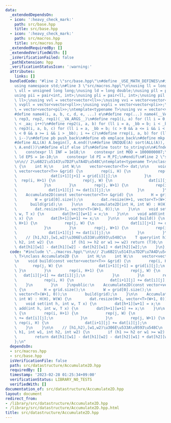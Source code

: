 ```yaml
---
data:
  _extendedDependsOn:
  - icon: ':heavy_check_mark:'
    path: src/base.hpp
    title: src/base.hpp
  - icon: ':heavy_check_mark:'
    path: src/macros.hpp
    title: src/macros.hpp
  _extendedRequiredBy: []
  _extendedVerifiedWith: []
  _isVerificationFailed: false
  _pathExtension: hpp
  _verificationStatusIcon: ':warning:'
  attributes:
    links: []
  bundledCode: "#line 2 \"src/base.hpp\"\n#define _USE_MATH_DEFINES\n#include <bits/stdc++.h>\n\
    using namespace std;\n#line 3 \"src/macros.hpp\"\n\nusing ll = long long;\nusing\
    \ ull = unsigned long long;\nusing ld = long double;\nusing pll = pair<ll, ll>;\n\
    using pii = pair<int, int>;\nusing pli = pair<ll, int>;\nusing pil = pair<int,\
    \ ll>;\nusing vvl = vector<vector<ll>>;\nusing vvi = vector<vector<int>>;\nusing\
    \ vvpll = vector<vector<pll>>;\nusing vvpli = vector<vector<pli>>;\nusing vvpil\
    \ = vector<vector<pil>>;\ntemplate<typename T>\nusing vv = vector<vector<T>>;\n\
    #define name4(i, a, b, c, d, e, ...) e\n#define rep(...) name4(__VA_ARGS__, rep4,\
    \ rep3, rep2, rep1)(__VA_ARGS__)\n#define rep1(i, a) for (ll i = 0, _aa = a; i\
    \ < _aa; i++)\n#define rep2(i, a, b) for (ll i = a, _bb = b; i < _bb; i++)\n#define\
    \ rep3(i, a, b, c) for (ll i = a, _bb = b; (c > 0 && a <= i && i < _bb) or (c\
    \ < 0 && a >= i && i > _bb); i += c)\n#define rrep(i, a, b) for (ll i=(a); i>(b);\
    \ i--)\n#define pb push_back\n#define eb emplace_back\n#define mkp make_pair\n\
    #define ALL(A) A.begin(), A.end()\n#define UNIQUE(A) sort(ALL(A)), A.erase(unique(ALL(A)),\
    \ A.end())\n#define elif else if\n#define tostr to_string\n\n#ifndef CONSTANTS\n\
    \    constexpr ll INF = 1e18;\n    constexpr int MOD = 1000000007;\n    constexpr\
    \ ld EPS = 1e-10;\n    constexpr ld PI = M_PI;\n#endif\n#line 2 \"src/datastructure/Accumulate2D.hpp\"\
    \n\n// 2\u6B21\u5143\u7D2F\u7A4D\u548C\ntemplate<typename T>\nclass Accumulate2D\
    \ {\n    int H;\n    int W;\n    vector<vector<T>> dat;\n\n    void build(const\
    \ vector<vector<T>> &grid) {\n        rep(i, H) {\n            rep(j, W) {\n \
    \               dat[i+1][j+1] = grid[i][j];\n            }\n        }\n      \
    \  rep(i, H+1) {\n            rep(j, W) {\n                dat[i][j+1] += dat[i][j];\n\
    \            }\n        }\n        rep(j, W+1) {\n            rep(i, H) {\n  \
    \              dat[i+1][j] += dat[i][j];\n            }\n        }\n    }\npublic:\n\
    \    Accumulate2D(const vector<vector<T>> &grid) {\n        H = grid.size();\n\
    \        W = grid[0].size();\n        dat.resize(H+1, vector<T>(W+1, 0));\n  \
    \      build(grid);\n    }\n\n    Accumulate2D(int H, int W) : H(H), W(W) {\n\
    \        dat.resize(H+1, vector<T>(W+1, 0));\n    }\n\n    void set(int h, int\
    \ w, T x) {\n        dat[h+1][w+1] = x;\n    }\n\n    void add(int h, int w, T\
    \ x) {\n        dat[h+1][w+1] += x;\n    }\n\n    void build() {\n        rep(i,\
    \ H+1) {\n            rep(j, W) {\n                dat[i][j+1] += dat[i][j];\n\
    \            }\n        }\n        rep(j, W+1) {\n            rep(i, H) {\n  \
    \              dat[i+1][j] += dat[i][j];\n            }\n        }\n    }\n\n\
    \    // [h1,h2),[w1,w2)\u306E\u533A\u9593\u548C\n    T query(int h1, int w1, int\
    \ h2, int w2) {\n        if (h1 >= h2 or w1 >= w2) return (T)0;\n        return\
    \ dat[h1][w1] - dat[h1][w2] - dat[h2][w1] + dat[h2][w2];\n    }\n};\n"
  code: "#include \"../macros.hpp\"\n\n// 2\u6B21\u5143\u7D2F\u7A4D\u548C\ntemplate<typename\
    \ T>\nclass Accumulate2D {\n    int H;\n    int W;\n    vector<vector<T>> dat;\n\
    \n    void build(const vector<vector<T>> &grid) {\n        rep(i, H) {\n     \
    \       rep(j, W) {\n                dat[i+1][j+1] = grid[i][j];\n           \
    \ }\n        }\n        rep(i, H+1) {\n            rep(j, W) {\n             \
    \   dat[i][j+1] += dat[i][j];\n            }\n        }\n        rep(j, W+1) {\n\
    \            rep(i, H) {\n                dat[i+1][j] += dat[i][j];\n        \
    \    }\n        }\n    }\npublic:\n    Accumulate2D(const vector<vector<T>> &grid)\
    \ {\n        H = grid.size();\n        W = grid[0].size();\n        dat.resize(H+1,\
    \ vector<T>(W+1, 0));\n        build(grid);\n    }\n\n    Accumulate2D(int H,\
    \ int W) : H(H), W(W) {\n        dat.resize(H+1, vector<T>(W+1, 0));\n    }\n\n\
    \    void set(int h, int w, T x) {\n        dat[h+1][w+1] = x;\n    }\n\n    void\
    \ add(int h, int w, T x) {\n        dat[h+1][w+1] += x;\n    }\n\n    void build()\
    \ {\n        rep(i, H+1) {\n            rep(j, W) {\n                dat[i][j+1]\
    \ += dat[i][j];\n            }\n        }\n        rep(j, W+1) {\n           \
    \ rep(i, H) {\n                dat[i+1][j] += dat[i][j];\n            }\n    \
    \    }\n    }\n\n    // [h1,h2),[w1,w2)\u306E\u533A\u9593\u548C\n    T query(int\
    \ h1, int w1, int h2, int w2) {\n        if (h1 >= h2 or w1 >= w2) return (T)0;\n\
    \        return dat[h1][w1] - dat[h1][w2] - dat[h2][w1] + dat[h2][w2];\n    }\n\
    };\n"
  dependsOn:
  - src/macros.hpp
  - src/base.hpp
  isVerificationFile: false
  path: src/datastructure/Accumulate2D.hpp
  requiredBy: []
  timestamp: '2023-02-28 01:25:34+09:00'
  verificationStatus: LIBRARY_NO_TESTS
  verifiedWith: []
documentation_of: src/datastructure/Accumulate2D.hpp
layout: document
redirect_from:
- /library/src/datastructure/Accumulate2D.hpp
- /library/src/datastructure/Accumulate2D.hpp.html
title: src/datastructure/Accumulate2D.hpp
---
```

